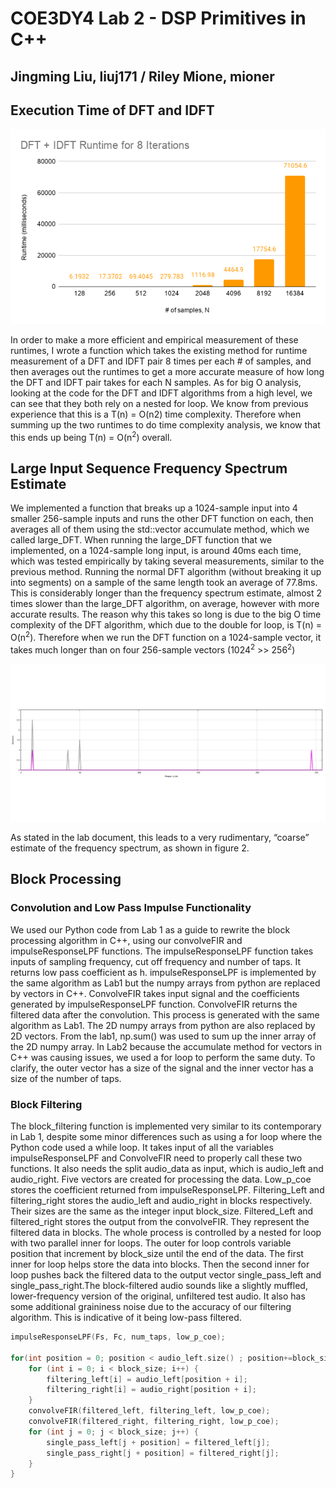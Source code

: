 # COE3DY4 Lab 2 - DSP Primitives in C++
## Jingming Liu, liuj171 / Riley Mione, mioner

## Execution Time of DFT and IDFT


![alt text](timinggraph.png "Figure 1")

In order to make a more efficient and empirical measurement of these runtimes, I wrote a function which takes the existing method for runtime measurement of a DFT and IDFT pair 8 times per each # of samples, and then averages out the runtimes to get a more accurate measure of how long the DFT and IDFT pair takes for each N samples.
As for big O analysis, looking at the code for the DFT and IDFT algorithms from a high level, we can see that they both rely on a nested for loop. We know from previous experience that this is a T(n) = O(n2) time complexity. Therefore when summing up the two runtimes to do time complexity analysis, we know that this ends up being T(n) = O(n<sup>2</sup>) overall. 


## Large Input Sequence Frequency Spectrum Estimate

We implemented a function that breaks up a 1024-sample input into 4 smaller 256-sample inputs and runs the other DFT function on each, then averages all of them using the std::vector accumulate method, which we called large_DFT. When running the large_DFT function that we implemented, on a 1024-sample long input, is around 40ms each time, which was tested empirically by taking several measurements, similar to the previous method. Running the normal DFT algorithm (without breaking it up into segments) on a sample of the same length took an average of 77.8ms. 
This is considerably longer than the frequency spectrum estimate, almost 2 times slower than the large_DFT algorithm, on average, however with more accurate results. The reason why this takes so long is due to the big O time complexity of the DFT algorithm, which due to the double for loop, is T(n) = O(n<sup>2</sup>). Therefore when we run the DFT function on a 1024-sample vector, it takes much longer than on four 256-sample vectors (1024<sup>2</sup> >> 256<sup>2</sup>)

![alt text](averagebins.png "Figure 2")

As stated in the lab document, this leads to a very rudimentary, “coarse”  estimate of the frequency spectrum, as shown in figure 2. 


## Block Processing
### Convolution and Low Pass Impulse Functionality
We used our Python code from Lab 1 as a guide to rewrite the block processing algorithm in C++, using our convolveFIR and impulseResponseLPF functions. The impulseResponseLPF function takes inputs of sampling frequency, cut off frequency and number of taps. It returns low pass coefficient as h. impulseResponseLPF is implemented by the same algorithm as Lab1 but the numpy arrays from python are replaced by vectors in C++.  ConvolveFIR takes input signal and the coefficients generated by impulseResponseLPF function. ConvolveFIR  returns the filtered data after the convolution. This process is generated with the same algorithm as Lab1. The 2D numpy arrays from python are also replaced by 2D vectors. From the lab1, np.sum() was used to sum up the inner array of the 2D numpy array. In Lab2 because the accumulate method for vectors in C++ was causing issues, we used a for loop to perform the same duty.  To clarify, the outer vector has a size of the signal and the inner vector has a size of the number of taps. 

### Block Filtering
The block_filtering function is implemented very similar to its contemporary in Lab 1, despite some minor differences such as using a for loop where the Python code used a while loop. It takes input of all the variables impulseResponseLPF and ConvolveFIR need to properly call these two functions. It also needs the split audio_data as input, which is audio_left and audio_right. Five vectors are created for processing the data. Low_p_coe stores the coefficient returned from impulseResponseLPF.  Filtering_Left and filtering_right stores the audio_left and audio_right in blocks respectively. Their sizes are the same as the integer input block_size. Filtered_Left and filtered_right stores the output from the convolveFIR. They represent the filtered data in blocks. The whole process is controlled by a nested for loop with two parallel inner for loops. The outer for loop controls variable position that increment by block_size until the end of the data. The first inner for loop helps store the data into blocks. Then the second inner for loop pushes back the filtered data to the output vector single_pass_left and single_pass_right.The block-filtered audio sounds like a slightly muffled, lower-frequency version of the original, unfiltered test audio. It also has some additional graininess noise due to the accuracy of our filtering algorithm. This is indicative of it being low-pass filtered. 
```c++
impulseResponseLPF(Fs, Fc, num_taps, low_p_coe);

for(int position = 0; position < audio_left.size() ; position+=block_size) {
    for (int i = 0; i < block_size; i++) {
        filtering_left[i] = audio_left[position + i];
        filtering_right[i] = audio_right[position + i];
    }
    convolveFIR(filtered_left, filtering_left, low_p_coe);
    convolveFIR(filtered_right, filtering_right, low_p_coe);
    for (int j = 0; j < block_size; j++) {
        single_pass_left[j + position] = filtered_left[j];
        single_pass_right[j + position] = filtered_right[j];
    }
}
```
